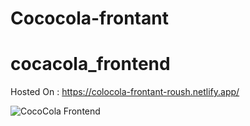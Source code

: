 # Cococola-frontant
# cocacola_frontend

Hosted On : https://colocola-frontant-roush.netlify.app/

![CocoCola Frontend](https://github.com/user-attachments/assets/5d5c7d67-b4ed-422d-a8ce-f871676c6772)

